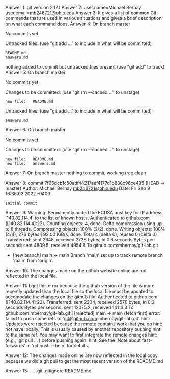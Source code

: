 Answer 1: git version 2.17.1
Answer 2: user.name=Michael Bernay
user.email=mb246721@ohio.edu
Answer 3: It gives a list of common Git commands that are used in various situations and gives a brief description on what each command does.
Answer 4: On branch master

No commits yet

Untracked files:
  (use "git add <file>..." to include in what will be committed)

	README.md
	answers.md

nothing added to commit but untracked files present (use "git add" to track)
Answer 5: On branch master

No commits yet

Changes to be committed:
  (use "git rm --cached <file>..." to unstage)

	new file:   README.md

Untracked files:
  (use "git add <file>..." to include in what will be committed)

	answers.md


Answer 6: On branch master

No commits yet

Changes to be committed:
  (use "git rm --cached <file>..." to unstage)

	new file:   README.md
	new file:   answers.md


Answer 7: On branch master
nothing to commit, working tree clean

Answer 8: commit 7f66dcb1c50adf44217aef4177d1b838c96ce495 (HEAD -> master)
Author: Michael Bernay <mb246721@ohio.edu>
Date:   Fri Sep 9 16:36:02 2022 -0400

    Initial commit

Answer 9: Warning: Permanently added the ECDSA host key for IP address '140.82.114.4' to the list of known hosts.
Authenticated to github.com ([140.82.114.4]:22).
Counting objects: 4, done.
Delta compression using up to 8 threads.
Compressing objects: 100% (2/2), done.
Writing objects: 100% (4/4), 276 bytes | 92.00 KiB/s, done.
Total 4 (delta 0), reused 0 (delta 0)
Transferred: sent 2648, received 2728 bytes, in 0.6 seconds
Bytes per second: sent 4809.5, received 4954.8
To github.com:mbernay/git-lab.git
 * [new branch]      main -> main
Branch 'main' set up to track remote branch 'main' from 'origin'.

Answer 10: The changes made on the github website online are not reflected in the local file.

Answer 11: I get this error because the github version of the file is more recently updated than the local file so the local file must be updated to accomodate the changes on the github file:
Authenticated to github.com ([140.82.114.4]:22).
Transferred: sent 2204, received 2576 bytes, in 0.2 seconds
Bytes per second: sent 12075.2, received 14113.3
To github.com:mbernay/git-lab.git
 ! [rejected]        main -> main (fetch first)
error: failed to push some refs to 'git@github.com:mbernay/git-lab.git'
hint: Updates were rejected because the remote contains work that you do
hint: not have locally. This is usually caused by another repository pushing
hint: to the same ref. You may want to first integrate the remote changes
hint: (e.g., 'git pull ...') before pushing again.
hint: See the 'Note about fast-forwards' in 'git push --help' for details.

Answer 12: The changes made online are now reflected in the local copy because we did a git pull to get the most recent version of the README.md

Answer 13: .  ..  .git  .gitignore  README.md
